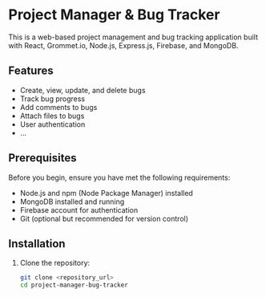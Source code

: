 # Project Manager & Bug Tracker

This is a web-based project management and bug tracking application built with React, Grommet.io, Node.js, Express.js, Firebase, and MongoDB.

## Features

- Create, view, update, and delete bugs
- Track bug progress
- Add comments to bugs
- Attach files to bugs
- User authentication
- ...

## Prerequisites

Before you begin, ensure you have met the following requirements:

- Node.js and npm (Node Package Manager) installed
- MongoDB installed and running
- Firebase account for authentication
- Git (optional but recommended for version control)

## Installation

1. Clone the repository:

   ```bash
   git clone <repository_url>
   cd project-manager-bug-tracker

